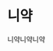 <!DOCTYPE html>
<html lang="en" dir="ltr">
    <head>
        <meta charset="utf-8">
        <h1>니약</h1>
    </head>
    <body>
     니약니약니약
    </body>
</html>
